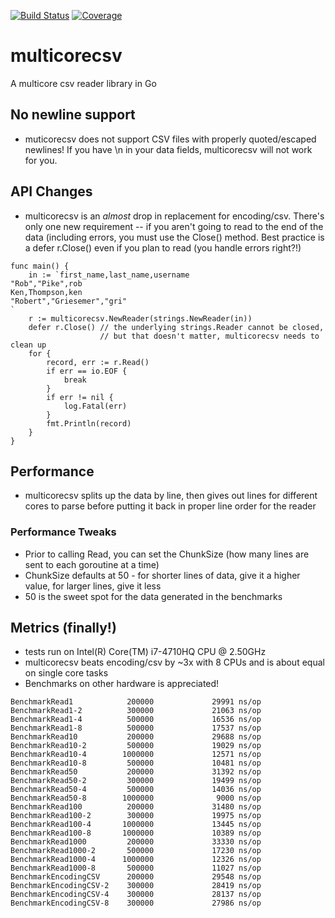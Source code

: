 [![Build Status](https://travis-ci.org/mzimmerman/multicorecsv.svg)](https://travis-ci.org/mzimmerman/multicorecsv) [![Coverage](http://gocover.io/_badge/github.com/mzimmerman/multicorecsv)](http://gocover.io/github.com/mzimmerman/multicorecsv)

# multicorecsv
A multicore csv reader library in Go

## No newline support
- muticorecsv does not support CSV files with properly quoted/escaped newlines!  If you have \n in your data fields, multicorecsv will not work for you.

## API Changes
- multicorecsv is an *almost* drop in replacement for encoding/csv.  There's only one new requirement -- if you aren't going to read to the end of the data (including errors, you must use the Close() method.  Best practice is a defer r.Close() even if you plan to read (you handle errors right?!)
```
func main() {
	in := `first_name,last_name,username
"Rob","Pike",rob
Ken,Thompson,ken
"Robert","Griesemer","gri"
`
	r := multicorecsv.NewReader(strings.NewReader(in))
	defer r.Close() // the underlying strings.Reader cannot be closed,
					// but that doesn't matter, multicorecsv needs to clean up
	for {
		record, err := r.Read()
		if err == io.EOF {
			break
		}
		if err != nil {
			log.Fatal(err)
		}
		fmt.Println(record)
	}
}
```
## Performance
- multicorecsv splits up the data by line, then gives out lines for different cores to parse before putting it back in proper line order for the reader

### Performance Tweaks
- Prior to calling Read, you can set the ChunkSize (how many lines are sent to each goroutine at a time)
- ChunkSize defaults at 50 - for shorter lines of data, give it a higher value, for larger lines, give it less
- 50 is the sweet spot for the data generated in the benchmarks

## Metrics (finally!)
- tests run on Intel(R) Core(TM) i7-4710HQ CPU @ 2.50GHz
- multicorecsv beats encoding/csv by ~3x with 8 CPUs and is about equal on single core tasks
- Benchmarks on other hardware is appreciated!
```
BenchmarkRead1            200000             29991 ns/op
BenchmarkRead1-2          300000             21063 ns/op
BenchmarkRead1-4          500000             16536 ns/op
BenchmarkRead1-8          500000             17537 ns/op
BenchmarkRead10           200000             29688 ns/op
BenchmarkRead10-2         500000             19029 ns/op
BenchmarkRead10-4        1000000             12571 ns/op
BenchmarkRead10-8         500000             10481 ns/op
BenchmarkRead50           200000             31392 ns/op
BenchmarkRead50-2         300000             19499 ns/op
BenchmarkRead50-4         500000             14036 ns/op
BenchmarkRead50-8        1000000              9000 ns/op
BenchmarkRead100          200000             31480 ns/op
BenchmarkRead100-2        300000             19975 ns/op
BenchmarkRead100-4       1000000             13445 ns/op
BenchmarkRead100-8       1000000             10389 ns/op
BenchmarkRead1000         200000             33330 ns/op
BenchmarkRead1000-2       500000             17230 ns/op
BenchmarkRead1000-4      1000000             12326 ns/op
BenchmarkRead1000-8       500000             11027 ns/op
BenchmarkEncodingCSV      200000             29548 ns/op
BenchmarkEncodingCSV-2    300000             28419 ns/op
BenchmarkEncodingCSV-4    300000             28137 ns/op
BenchmarkEncodingCSV-8    300000             27986 ns/op
```
